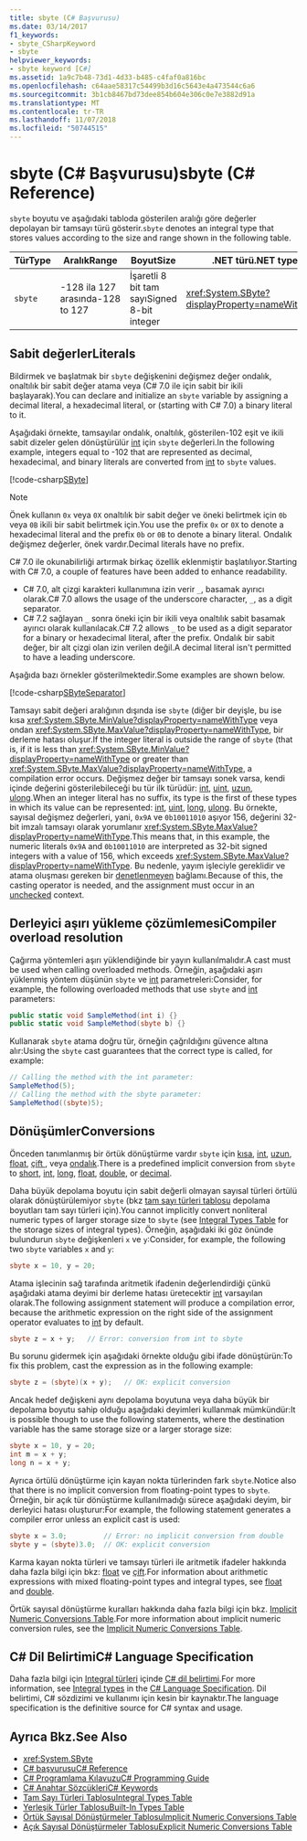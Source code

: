 ```yaml
---
title: sbyte (C# Başvurusu)
ms.date: 03/14/2017
f1_keywords:
- sbyte_CSharpKeyword
- sbyte
helpviewer_keywords:
- sbyte keyword [C#]
ms.assetid: 1a9c7b48-73d1-4d33-b485-c4faf0a816bc
ms.openlocfilehash: c64aae58317c54499b3d16c5643e4a473544c6a6
ms.sourcegitcommit: 3b1cb8467bd73dee854b604e306c0e7e3882d91a
ms.translationtype: MT
ms.contentlocale: tr-TR
ms.lasthandoff: 11/07/2018
ms.locfileid: "50744515"
---
```

# <a name="sbyte-c-reference"></a><span data-ttu-id="72a55-102">sbyte (C# Başvurusu)</span><span class="sxs-lookup"><span data-stu-id="72a55-102">sbyte (C# Reference)</span></span>

<span data-ttu-id="72a55-103">`sbyte` boyutu ve aşağıdaki tabloda gösterilen aralığı göre değerler depolayan bir tamsayı türü gösterir.</span><span class="sxs-lookup"><span data-stu-id="72a55-103">`sbyte` denotes an integral type that stores values according to the size and range shown in the following table.</span></span>  
  
|<span data-ttu-id="72a55-104">Tür</span><span class="sxs-lookup"><span data-stu-id="72a55-104">Type</span></span>|<span data-ttu-id="72a55-105">Aralık</span><span class="sxs-lookup"><span data-stu-id="72a55-105">Range</span></span>|<span data-ttu-id="72a55-106">Boyut</span><span class="sxs-lookup"><span data-stu-id="72a55-106">Size</span></span>|<span data-ttu-id="72a55-107">.NET türü</span><span class="sxs-lookup"><span data-stu-id="72a55-107">.NET type</span></span>|  
|----------|-----------|----------|-------------------------|  
|`sbyte`|<span data-ttu-id="72a55-108">-128 ila 127 arasında</span><span class="sxs-lookup"><span data-stu-id="72a55-108">-128 to 127</span></span>|<span data-ttu-id="72a55-109">İşaretli 8 bit tam sayı</span><span class="sxs-lookup"><span data-stu-id="72a55-109">Signed 8-bit integer</span></span>|<xref:System.SByte?displayProperty=nameWithType>|  
  
## <a name="literals"></a><span data-ttu-id="72a55-110">Sabit değerler</span><span class="sxs-lookup"><span data-stu-id="72a55-110">Literals</span></span>  

<span data-ttu-id="72a55-111">Bildirmek ve başlatmak bir `sbyte` değişkenini değişmez değer ondalık, onaltılık bir sabit değer atama veya (C# 7.0 ile için sabit bir ikili başlayarak).</span><span class="sxs-lookup"><span data-stu-id="72a55-111">You can declare and initialize an `sbyte` variable by assigning a decimal literal, a hexadecimal literal, or (starting with C# 7.0) a binary literal to it.</span></span> 

<span data-ttu-id="72a55-112">Aşağıdaki örnekte, tamsayılar ondalık, onaltılık, gösterilen-102 eşit ve ikili sabit dizeler gelen dönüştürülür [int](../../../csharp/language-reference/keywords/int.md) için `sbyte` değerleri.</span><span class="sxs-lookup"><span data-stu-id="72a55-112">In the following example, integers equal to -102 that are represented as decimal, hexadecimal, and binary literals are converted from [int](../../../csharp/language-reference/keywords/int.md) to `sbyte` values.</span></span>    
  
[!code-csharp[SByte](../../../../samples/snippets/csharp/language-reference/keywords/numeric-literals.cs#SByte)]  

> [!NOTE] 
> <span data-ttu-id="72a55-113">Önek kullanın `0x` veya `0X` onaltılık bir sabit değer ve öneki belirtmek için `0b` veya `0B` ikili bir sabit belirtmek için.</span><span class="sxs-lookup"><span data-stu-id="72a55-113">You use the prefix `0x` or `0X` to denote a hexadecimal literal and the prefix `0b` or `0B` to denote a binary literal.</span></span> <span data-ttu-id="72a55-114">Ondalık değişmez değerler, önek vardır.</span><span class="sxs-lookup"><span data-stu-id="72a55-114">Decimal literals have no prefix.</span></span>

<span data-ttu-id="72a55-115">C# 7.0 ile okunabilirliği artırmak birkaç özellik eklenmiştir başlatılıyor.</span><span class="sxs-lookup"><span data-stu-id="72a55-115">Starting with C# 7.0, a couple of features have been added to enhance readability.</span></span> 
 - <span data-ttu-id="72a55-116">C# 7.0, alt çizgi karakteri kullanımına izin verir `_`, basamak ayırıcı olarak.</span><span class="sxs-lookup"><span data-stu-id="72a55-116">C# 7.0 allows the usage of the underscore character, `_`, as a digit separator.</span></span>
 - <span data-ttu-id="72a55-117">C# 7.2 sağlayan `_` sonra öneki için bir ikili veya onaltılık sabit basamak ayırıcı olarak kullanılacak.</span><span class="sxs-lookup"><span data-stu-id="72a55-117">C# 7.2 allows `_` to be used as a digit separator for a binary or hexadecimal literal, after the prefix.</span></span> <span data-ttu-id="72a55-118">Ondalık bir sabit değer, bir alt çizgi olan izin verilen değil.</span><span class="sxs-lookup"><span data-stu-id="72a55-118">A decimal literal isn't permitted to have a leading underscore.</span></span>

 <span data-ttu-id="72a55-119">Aşağıda bazı örnekler gösterilmektedir.</span><span class="sxs-lookup"><span data-stu-id="72a55-119">Some examples are shown below.</span></span>

[!code-csharp[SByteSeparator](../../../../samples/snippets/csharp/language-reference/keywords/numeric-literals.cs#SByteS)]  

<span data-ttu-id="72a55-120">Tamsayı sabit değeri aralığının dışında ise `sbyte` (diğer bir deyişle, bu ise kısa <xref:System.SByte.MinValue?displayProperty=nameWithType> veya ondan <xref:System.SByte.MaxValue?displayProperty=nameWithType>, bir derleme hatası oluşur.</span><span class="sxs-lookup"><span data-stu-id="72a55-120">If the integer literal is outside the range of `sbyte` (that is, if it is less than <xref:System.SByte.MinValue?displayProperty=nameWithType> or greater than <xref:System.SByte.MaxValue?displayProperty=nameWithType>, a compilation error occurs.</span></span> <span data-ttu-id="72a55-121">Değişmez değer bir tamsayı sonek varsa, kendi içinde değerini gösterilebileceği bu tür ilk türüdür: [int](int.md), [uint](uint.md), [uzun](long.md), [ulong](ulong.md).</span><span class="sxs-lookup"><span data-stu-id="72a55-121">When an integer literal has no suffix, its type is the first of these types in which its value can be represented: [int](int.md), [uint](uint.md), [long](long.md), [ulong](ulong.md).</span></span> <span data-ttu-id="72a55-122">Bu örnekte, sayısal değişmez değerleri, yani, `0x9A` ve `0b10011010` aşıyor 156, değerini 32-bit imzalı tamsayı olarak yorumlanır <xref:System.SByte.MaxValue?displayProperty=nameWithType>.</span><span class="sxs-lookup"><span data-stu-id="72a55-122">This means that, in this example, the numeric literals `0x9A` and `0b10011010` are interpreted as 32-bit signed integers with a value of 156, which exceeds <xref:System.SByte.MaxValue?displayProperty=nameWithType>.</span></span> <span data-ttu-id="72a55-123">Bu nedenle, yayım işleciyle gereklidir ve atama oluşması gereken bir [denetlenmeyen](unchecked.md) bağlamı.</span><span class="sxs-lookup"><span data-stu-id="72a55-123">Because of this, the casting operator is needed, and the assignment must occur in an [unchecked](unchecked.md) context.</span></span> 

## <a name="compiler-overload-resolution"></a><span data-ttu-id="72a55-124">Derleyici aşırı yükleme çözümlemesi</span><span class="sxs-lookup"><span data-stu-id="72a55-124">Compiler overload resolution</span></span>

 <span data-ttu-id="72a55-125">Çağırma yöntemleri aşırı yüklendiğinde bir yayın kullanılmalıdır.</span><span class="sxs-lookup"><span data-stu-id="72a55-125">A cast must be used when calling overloaded methods.</span></span> <span data-ttu-id="72a55-126">Örneğin, aşağıdaki aşırı yüklenmiş yöntem düşünün `sbyte` ve [int](../../../csharp/language-reference/keywords/int.md) parametreleri:</span><span class="sxs-lookup"><span data-stu-id="72a55-126">Consider, for example, the following overloaded methods that use `sbyte` and [int](../../../csharp/language-reference/keywords/int.md) parameters:</span></span>  
  
```csharp  
public static void SampleMethod(int i) {}  
public static void SampleMethod(sbyte b) {}  
```  
  
 <span data-ttu-id="72a55-127">Kullanarak `sbyte` atama doğru tür, örneğin çağrıldığını güvence altına alır:</span><span class="sxs-lookup"><span data-stu-id="72a55-127">Using the `sbyte` cast guarantees that the correct type is called, for example:</span></span>  
  
```csharp 
// Calling the method with the int parameter:  
SampleMethod(5);  
// Calling the method with the sbyte parameter:  
SampleMethod((sbyte)5);  
```  
  
## <a name="conversions"></a><span data-ttu-id="72a55-128">Dönüşümler</span><span class="sxs-lookup"><span data-stu-id="72a55-128">Conversions</span></span>  
 <span data-ttu-id="72a55-129">Önceden tanımlanmış bir örtük dönüştürme vardır `sbyte` için [kısa](../../../csharp/language-reference/keywords/short.md), [int](../../../csharp/language-reference/keywords/int.md), [uzun](../../../csharp/language-reference/keywords/long.md), [float](../../../csharp/language-reference/keywords/float.md), [çift ](../../../csharp/language-reference/keywords/double.md), veya [ondalık](../../../csharp/language-reference/keywords/decimal.md).</span><span class="sxs-lookup"><span data-stu-id="72a55-129">There is a predefined implicit conversion from `sbyte` to [short](../../../csharp/language-reference/keywords/short.md), [int](../../../csharp/language-reference/keywords/int.md), [long](../../../csharp/language-reference/keywords/long.md), [float](../../../csharp/language-reference/keywords/float.md), [double](../../../csharp/language-reference/keywords/double.md), or [decimal](../../../csharp/language-reference/keywords/decimal.md).</span></span>  
  
 <span data-ttu-id="72a55-130">Daha büyük depolama boyutu için sabit değerli olmayan sayısal türleri örtülü olarak dönüştürülemiyor `sbyte` (bkz [tam sayı türleri tablosu](../../../csharp/language-reference/keywords/integral-types-table.md) depolama boyutları tam sayı türleri için).</span><span class="sxs-lookup"><span data-stu-id="72a55-130">You cannot implicitly convert nonliteral numeric types of larger storage size to `sbyte` (see [Integral Types Table](../../../csharp/language-reference/keywords/integral-types-table.md) for the storage sizes of integral types).</span></span> <span data-ttu-id="72a55-131">Örneğin, aşağıdaki iki göz önünde bulundurun `sbyte` değişkenleri `x` ve `y`:</span><span class="sxs-lookup"><span data-stu-id="72a55-131">Consider, for example, the following two `sbyte` variables `x` and `y`:</span></span>  
  
```csharp  
sbyte x = 10, y = 20;  
```  
  
 <span data-ttu-id="72a55-132">Atama işlecinin sağ tarafında aritmetik ifadenin değerlendirdiği çünkü aşağıdaki atama deyimi bir derleme hatası üretecektir [int](../../../csharp/language-reference/keywords/int.md) varsayılan olarak.</span><span class="sxs-lookup"><span data-stu-id="72a55-132">The following assignment statement will produce a compilation error, because the arithmetic expression on the right side of the assignment operator evaluates to [int](../../../csharp/language-reference/keywords/int.md) by default.</span></span>  
  
```csharp  
sbyte z = x + y;   // Error: conversion from int to sbyte  
```  
  
 <span data-ttu-id="72a55-133">Bu sorunu gidermek için aşağıdaki örnekte olduğu gibi ifade dönüştürün:</span><span class="sxs-lookup"><span data-stu-id="72a55-133">To fix this problem, cast the expression as in the following example:</span></span>  
  
```csharp  
sbyte z = (sbyte)(x + y);   // OK: explicit conversion  
```  
  
 <span data-ttu-id="72a55-134">Ancak hedef değişkeni aynı depolama boyutuna veya daha büyük bir depolama boyutu sahip olduğu aşağıdaki deyimleri kullanmak mümkündür:</span><span class="sxs-lookup"><span data-stu-id="72a55-134">It is possible though to use the following statements, where the destination variable has the same storage size or a larger storage size:</span></span>  
  
```csharp
sbyte x = 10, y = 20;  
int m = x + y;  
long n = x + y;  
```  
  
 <span data-ttu-id="72a55-135">Ayrıca örtülü dönüştürme için kayan nokta türlerinden fark `sbyte`.</span><span class="sxs-lookup"><span data-stu-id="72a55-135">Notice also that there is no implicit conversion from floating-point types to `sbyte`.</span></span> <span data-ttu-id="72a55-136">Örneğin, bir açık tür dönüştürme kullanılmadığı sürece aşağıdaki deyim, bir derleyici hatası oluşturur:</span><span class="sxs-lookup"><span data-stu-id="72a55-136">For example, the following statement generates a compiler error unless an explicit cast is used:</span></span>  
  
```csharp  
sbyte x = 3.0;         // Error: no implicit conversion from double  
sbyte y = (sbyte)3.0;  // OK: explicit conversion  
```  
  
 <span data-ttu-id="72a55-137">Karma kayan nokta türleri ve tamsayı türleri ile aritmetik ifadeler hakkında daha fazla bilgi için bkz: [float](../../../csharp/language-reference/keywords/float.md) ve [çift](../../../csharp/language-reference/keywords/double.md).</span><span class="sxs-lookup"><span data-stu-id="72a55-137">For information about arithmetic expressions with mixed floating-point types and integral types, see [float](../../../csharp/language-reference/keywords/float.md) and [double](../../../csharp/language-reference/keywords/double.md).</span></span>  
  
 <span data-ttu-id="72a55-138">Örtük sayısal dönüştürme kuralları hakkında daha fazla bilgi için bkz. [Implicit Numeric Conversions Table](../../../csharp/language-reference/keywords/implicit-numeric-conversions-table.md).</span><span class="sxs-lookup"><span data-stu-id="72a55-138">For more information about implicit numeric conversion rules, see the [Implicit Numeric Conversions Table](../../../csharp/language-reference/keywords/implicit-numeric-conversions-table.md).</span></span>  
  
## <a name="c-language-specification"></a><span data-ttu-id="72a55-139">C# Dil Belirtimi</span><span class="sxs-lookup"><span data-stu-id="72a55-139">C# Language Specification</span></span>  

<span data-ttu-id="72a55-140">Daha fazla bilgi için [Integral türleri](~/_csharplang/spec/types.md#integral-types) içinde [ C# dil belirtimi](../language-specification/index.md).</span><span class="sxs-lookup"><span data-stu-id="72a55-140">For more information, see [Integral types](~/_csharplang/spec/types.md#integral-types) in the [C# Language Specification](../language-specification/index.md).</span></span> <span data-ttu-id="72a55-141">Dil belirtimi, C# sözdizimi ve kullanımı için kesin bir kaynaktır.</span><span class="sxs-lookup"><span data-stu-id="72a55-141">The language specification is the definitive source for C# syntax and usage.</span></span>
  
## <a name="see-also"></a><span data-ttu-id="72a55-142">Ayrıca Bkz.</span><span class="sxs-lookup"><span data-stu-id="72a55-142">See Also</span></span>

- <xref:System.SByte>  
- [<span data-ttu-id="72a55-143">C# başvurusu</span><span class="sxs-lookup"><span data-stu-id="72a55-143">C# Reference</span></span>](../../../csharp/language-reference/index.md)  
- [<span data-ttu-id="72a55-144">C# Programlama Kılavuzu</span><span class="sxs-lookup"><span data-stu-id="72a55-144">C# Programming Guide</span></span>](../../../csharp/programming-guide/index.md)  
- [<span data-ttu-id="72a55-145">C# Anahtar Sözcükleri</span><span class="sxs-lookup"><span data-stu-id="72a55-145">C# Keywords</span></span>](../../../csharp/language-reference/keywords/index.md)  
- [<span data-ttu-id="72a55-146">Tam Sayı Türleri Tablosu</span><span class="sxs-lookup"><span data-stu-id="72a55-146">Integral Types Table</span></span>](../../../csharp/language-reference/keywords/integral-types-table.md)  
- [<span data-ttu-id="72a55-147">Yerleşik Türler Tablosu</span><span class="sxs-lookup"><span data-stu-id="72a55-147">Built-In Types Table</span></span>](../../../csharp/language-reference/keywords/built-in-types-table.md)  
- [<span data-ttu-id="72a55-148">Örtük Sayısal Dönüştürmeler Tablosu</span><span class="sxs-lookup"><span data-stu-id="72a55-148">Implicit Numeric Conversions Table</span></span>](../../../csharp/language-reference/keywords/implicit-numeric-conversions-table.md)  
- [<span data-ttu-id="72a55-149">Açık Sayısal Dönüştürmeler Tablosu</span><span class="sxs-lookup"><span data-stu-id="72a55-149">Explicit Numeric Conversions Table</span></span>](../../../csharp/language-reference/keywords/explicit-numeric-conversions-table.md)
